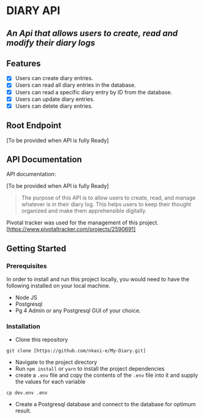 # DIARY API

<!-- [![Coverage Status](https://coveralls.io/repos/github/Nkasi-e/My-Diary/badge.svg?branch=main)](https://coveralls.io/github/Nkasi-e/My-Diary?branch=main) -->

## _An Api that allows users to create, read and modify their diary logs_

## Features

- [x] Users can create diary entries.
- [x] Users can read all diary entries in the database.
- [x] Users can read a specific diary entry by ID from the database.
- [x] Users can update diary entries.
- [x] Users can delete diary entries.

<!-- - Note: The unchecked box means those particular feature are not ready yet but still under production or building.
- More features may still be added to the `Diary API` as an update, until it is fully ready. -->

## Root Endpoint

[To be provided when API is fully Ready]

## API Documentation

API documentation:

[To be provided when API is fully Ready]

> The purpose of this API is to allow users to create, read, and manage whatever is in their diary log. This helps users to keep their thought organized and make them apprehensible digitally.

Pivotal tracker was used for the management of this project.
[https://www.pivotaltracker.com/projects/2590691]

## Getting Started

### Prerequisites

In order to install and run this project locally, you would need to have the following installed on your local machine.

- Node JS
- Postgresql
- Pg 4 Admin or any Postgresql GUI of your choice.

### Installation

- Clone this repository

```
git clone [https://github.com/nkasi-e/My-Diary.git]
```

- Navigate to the project directory
- Run `npm install` or `yarn` to install the project dependencies
- create a `.env` file and copy the contents of the `.env` file into it and supply the values for each variable

```
cp dev.env .env
```

- Create a Postgresql database and connect to the database for optimum result.
